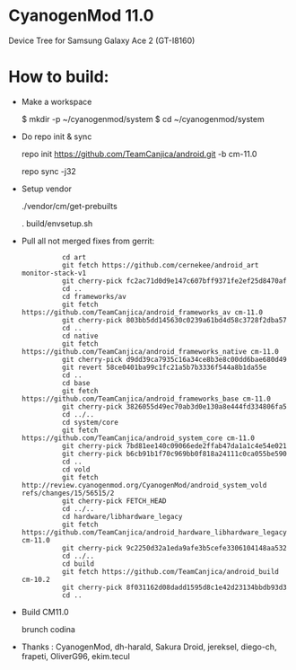 CyanogenMod 11.0
=============================
Device Tree for Samsung Galaxy Ace 2
(GT-I8160)

How to build:
=============

- Make a workspace

  $ mkdir -p ~/cyanogenmod/system
  $ cd ~/cyanogenmod/system
  
- Do repo init & sync

  repo init https://github.com/TeamCanjica/android.git -b cm-11.0
  
  repo sync -j32

- Setup vendor
  
  ./vendor/cm/get-prebuilts
  
  . build/envsetup.sh

- Pull all not merged fixes from gerrit:

				cd art
				git fetch https://github.com/cernekee/android_art monitor-stack-v1
				git cherry-pick fc2ac71d0d9e147c607bff9371fe2ef25d8470af
				cd ..
				cd frameworks/av
				git fetch https://github.com/TeamCanjica/android_frameworks_av cm-11.0
				git cherry-pick 803bb5dd145630c0239a61bd4d58c3728f2dba57
				cd ..
				cd native
				git fetch https://github.com/TeamCanjica/android_frameworks_native cm-11.0
				git cherry-pick d9dd39ca7935c16a34ce8b3e8c00dd6bae680d49
				git revert 58ce0401ba99c1fc21a5b7b3336f544a8b1da55e
				cd ..
				cd base
				git fetch https://github.com/TeamCanjica/android_frameworks_base cm-11.0
				git cherry-pick 3826055d49ec70ab3d0e130a8e444fd334806fa5
				cd ../..
				cd system/core
				git fetch https://github.com/TeamCanjica/android_system_core cm-11.0
				git cherry-pick 7bd81ee140c09066ede2ffab47da1a1c4e54e021
				git cherry-pick b6cb91b1f70c969bb0f818a24111c0ca055be590
				cd ..
				cd vold
				git fetch http://review.cyanogenmod.org/CyanogenMod/android_system_vold refs/changes/15/56515/2
				git cherry-pick FETCH_HEAD
				cd ../..
				cd hardware/libhardware_legacy
				git fetch https://github.com/TeamCanjica/android_hardware_libhardware_legacy cm-11.0
				git cherry-pick 9c2250d32a1eda9afe3b5cefe3306104148aa532
				cd ../..
				cd build
				git fetch https://github.com/TeamCanjica/android_build cm-10.2
				git cherry-pick 8f031162d08dadd1595d8c1e42d23134bbdb93d3
				cd ..
		
- Build CM11.0
  
  brunch codina


- Thanks : CyanogenMod, dh-harald, Sakura Droid, jereksel, diego-ch, frapeti, OliverG96, ekim.tecul
